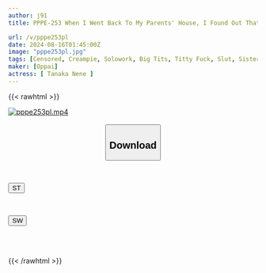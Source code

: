 ```yaml
---
author: j91
title: PPPE-253 When I Went Back To My Parents' House, I Found Out That My Sister-in-law Was A Reclusive Girl With A Secret Account Who Was Exposing Her Huge Tits On Social Media To Earn Some Extra Cash... She Got Turned On By My (her Brother-in-law's) Erect Cock When She Peeked At The Extreme Filming And Reverse Raped Me And Creampied Me Over And Over Again... Nene Tanaka

url: /v/pppe253pl
date: 2024-08-16T01:45:00Z
image: "pppe253pl.jpg"
tags: [Censored, Creampie, Solowork, Big Tits, Titty Fuck, Slut, Sister	]
maker: [Oppai]
actress: [ Tanaka Nene ]
---
```



{{< rawhtml >}}

<div class="video" data-videoid="G6xJl2mOjwh1k0k">
    <a href="javascript:;">
        <img src="/v/pppe253pl/pppe253pl.jpg" width="WIDTH" height="HEIGHT" alt="pppe253pl.mp4" loading="lazy">
    </a>
</div>

<script type="text/javascript" src="https://j91.asia/asset/on-demand-st.js"></script>

<br>
  <link rel="stylesheet" href="https://j91.asia/asset/bs5.css">
  
  <center>
  <button class="btn btn-primary" type="button" data-bs-toggle="collapse" data-bs-target=".multi-collapse" aria-expanded="false" aria-controls="multiCollapseExample1 multiCollapseExample2"><h2>Download</h2></button></center>
</p>
<div class="row">
  <div class="col">
    <div class="collapse multi-collapse" id="multiCollapseExample1">
      <div class="card card-body">
	      	      <br>
<div class="buttons">  
<p><a href="/v/pppe253pl/st.html" target="_blank"><button class="btn-hover color-3"><i class="fa fa-download"></i> ST</button></a></p></div>
    </div>
  </div>
</div>
  <div class="col">
    <div class="collapse multi-collapse" id="multiCollapseExample2">
      <div class="card card-body">
	      <br>
<div class="buttons">
<p><a href="/v/pppe253pl/sw.html" target="_blank"><button class="btn-hover color-2"><i class="fa fa-download"></i> SW</button></a></p></div>
<br><br>
      </div>
    </div>
  </div>
</div>

{{< /rawhtml >}}